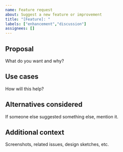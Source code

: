 ```yaml
---
name: Feature request
about: Suggest a new feature or improvement
title: "[Feature]: "
labels: ["enhancement","discussion"]
assignees: []
---
```


## Proposal
What do you want and why?

## Use cases
How will this help?

## Alternatives considered
If someone else suggested something else, mention it.

## Additional context
Screenshots, related issues, design sketches, etc.
